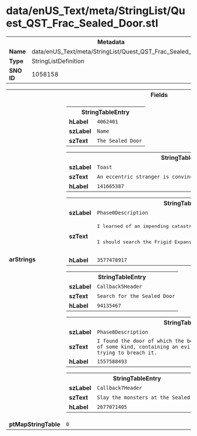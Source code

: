 <h1>data/enUS_Text/meta/StringList/Quest_QST_Frac_Sealed_Door.stl</h1><table><tr><th colspan="100%">Metadata</th></tr><tr><td><b>Name</b></td><td>data/enUS_Text/meta/StringList/Quest_QST_Frac_Sealed_Door.stl</td></tr><tr><td><b>Type</b></td><td>StringListDefinition</td></tr><tr><td><b>SNO ID</b></td><td>1058158</td></tr></table>

<table><tr><th colspan="100%">Fields</th></tr><tr><td><b>arStrings</b></td><td><table><tr><th colspan="100%">StringTableEntry</th></tr><tr><td><b>hLabel</b></td><td><code>4062401</code></td></tr><tr><td><b>szLabel</b></td><td><code>Name</code></td></tr><tr><td><b>szText</b></td><td><code>The Sealed Door</code></td></tr></table>


<table><tr><th colspan="100%">StringTableEntry</th></tr><tr><td><b>szLabel</b></td><td><code>Toast</code></td></tr><tr><td><b>szText</b></td><td><code>An eccentric stranger is convinced of a catastrophe about to occur. </code></td></tr><tr><td><b>hLabel</b></td><td><code>141665387</code></td></tr></table>


<table><tr><th colspan="100%">StringTableEntry</th></tr><tr><td><b>szLabel</b></td><td><code>Phase0Description</code></td></tr><tr><td><b>szText</b></td><td><pre>I learned of an impending catastrophe from an odd man in Lower Kyovashad.

I should search the Frigid Expanse for this strange sealed door. </pre></td></tr><tr><td><b>hLabel</b></td><td><code>3577478917</code></td></tr></table>


<table><tr><th colspan="100%">StringTableEntry</th></tr><tr><td><b>szLabel</b></td><td><code>Callback5Header</code></td></tr><tr><td><b>szText</b></td><td><code>Search for the Sealed Door</code></td></tr><tr><td><b>hLabel</b></td><td><code>94135467</code></td></tr></table>


<table><tr><th colspan="100%">StringTableEntry</th></tr><tr><td><b>szLabel</b></td><td><code>Phase8Description</code></td></tr><tr><td><b>szText</b></td><td><code>I found the door of which the beggar spoke. It appears to be a prison of some kind, containing an evil spirit. Sure enough, the Khazra are trying to breach it.</code></td></tr><tr><td><b>hLabel</b></td><td><code>1557588493</code></td></tr></table>


<table><tr><th colspan="100%">StringTableEntry</th></tr><tr><td><b>szLabel</b></td><td><code>Callback7Header</code></td></tr><tr><td><b>szText</b></td><td><code>Slay the monsters at the Sealed Door</code></td></tr><tr><td><b>hLabel</b></td><td><code>2677071405</code></td></tr></table>


</td></tr><tr><td><b>ptMapStringTable</b></td><td><code>0</code></td></tr></table>

